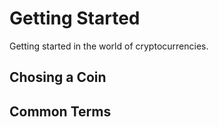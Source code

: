 # Getting Started
Getting started in the world of cryptocurrencies.

## Chosing a Coin

## Common Terms